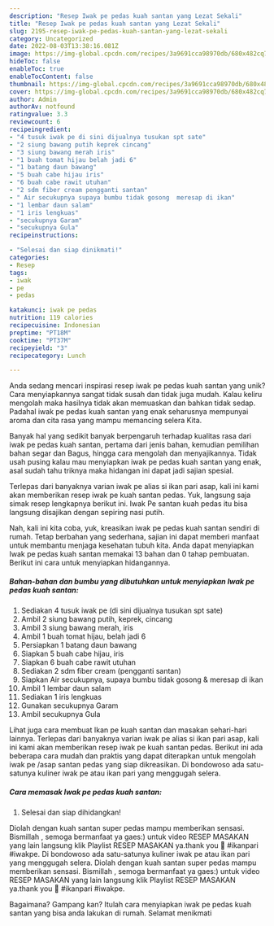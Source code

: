 ```yaml
---
description: "Resep Iwak pe pedas kuah santan yang Lezat Sekali"
title: "Resep Iwak pe pedas kuah santan yang Lezat Sekali"
slug: 2195-resep-iwak-pe-pedas-kuah-santan-yang-lezat-sekali
category: Uncategorized
date: 2022-08-03T13:38:16.081Z
image: https://img-global.cpcdn.com/recipes/3a9691cca98970db/680x482cq70/iwak-pe-pedas-kuah-santan-foto-resep-utama.jpg
hideToc: false
enableToc: true
enableTocContent: false
thumbnail: https://img-global.cpcdn.com/recipes/3a9691cca98970db/680x482cq70/iwak-pe-pedas-kuah-santan-foto-resep-utama.jpg
cover: https://img-global.cpcdn.com/recipes/3a9691cca98970db/680x482cq70/iwak-pe-pedas-kuah-santan-foto-resep-utama.jpg
author: Admin
authorAv: notfound
ratingvalue: 3.3
reviewcount: 6
recipeingredient:
- "4 tusuk iwak pe di sini dijualnya tusukan spt sate"
- "2 siung bawang putih keprek cincang"
- "3 siung bawang merah iris"
- "1 buah tomat hijau belah jadi 6"
- "1 batang daun bawang"
- "5 buah cabe hijau iris"
- "6 buah cabe rawit utuhan"
- "2 sdm fiber cream pengganti santan"
- " Air secukupnya supaya bumbu tidak gosong  meresap di ikan"
- "1 lembar daun salam"
- "1 iris lengkuas"
- "secukupnya Garam"
- "secukupnya Gula"
recipeinstructions:

- "Selesai dan siap dinikmati!"
categories:
- Resep
tags:
- iwak
- pe
- pedas

katakunci: iwak pe pedas 
nutrition: 119 calories
recipecuisine: Indonesian
preptime: "PT18M"
cooktime: "PT37M"
recipeyield: "3"
recipecategory: Lunch

---
```





Anda sedang mencari inspirasi resep iwak pe pedas kuah santan yang unik? Cara menyiapkannya sangat tidak susah dan tidak juga mudah. Kalau keliru mengolah maka hasilnya tidak akan memuaskan dan bahkan tidak sedap. Padahal iwak pe pedas kuah santan yang enak seharusnya mempunyai aroma dan cita rasa yang mampu memancing selera Kita.





Banyak hal yang sedikit banyak berpengaruh terhadap kualitas rasa dari iwak pe pedas kuah santan, pertama dari jenis bahan, kemudian pemilihan bahan segar dan Bagus, hingga cara mengolah dan menyajikannya. Tidak usah pusing kalau mau menyiapkan iwak pe pedas kuah santan yang enak,      asal sudah tahu triknya maka hidangan ini dapat jadi sajian spesial.














Terlepas dari banyaknya varian iwak pe alias si ikan pari asap, kali ini kami akan memberikan resep iwak pe kuah santan pedas. Yuk, langsung saja simak resep lengkapnya berikut ini. Iwak Pe santan kuah pedas itu bisa langsung disajikan dengan sepiring nasi putih.






Nah, kali ini kita coba, yuk, kreasikan iwak pe pedas kuah santan sendiri di rumah. Tetap berbahan yang sederhana, sajian ini dapat memberi manfaat untuk membantu menjaga kesehatan tubuh kita. Anda dapat menyiapkan Iwak pe pedas kuah santan memakai 13 bahan dan 0 tahap pembuatan. Berikut ini cara untuk menyiapkan hidangannya.

<!--inarticleads1-->

##### Bahan-bahan dan bumbu yang dibutuhkan untuk menyiapkan Iwak pe pedas kuah santan:

1. Sediakan 4 tusuk iwak pe (di sini dijualnya tusukan spt sate)
1. Ambil 2 siung bawang putih, keprek, cincang
1. Ambil 3 siung bawang merah, iris
1. Ambil 1 buah tomat hijau, belah jadi 6
1. Persiapkan 1 batang daun bawang
1. Siapkan 5 buah cabe hijau, iris
1. Siapkan 6 buah cabe rawit utuhan
1. Sediakan 2 sdm fiber cream (pengganti santan)
1. Siapkan  Air secukupnya, supaya bumbu tidak gosong &amp; meresap di ikan
1. Ambil 1 lembar daun salam
1. Sediakan 1 iris lengkuas
1. Gunakan secukupnya Garam
1. Ambil secukupnya Gula


Lihat juga cara membuat Ikan pe kuah santan dan masakan sehari-hari lainnya. Terlepas dari banyaknya varian iwak pe alias si ikan pari asap, kali ini kami akan memberikan resep iwak pe kuah santan pedas. Berikut ini ada beberapa cara mudah dan praktis yang dapat diterapkan untuk mengolah iwak pe /asap santan pedas yang siap dikreasikan. Di bondowoso ada satu-satunya kuliner iwak pe atau ikan pari yang menggugah selera. 

<!--inarticleads2-->

##### Cara memasak Iwak pe pedas kuah santan:


1. Selesai dan siap dihidangkan!

Diolah dengan kuah santan super pedas mampu memberikan sensasi. Bismillah , semoga bermanfaat ya gaes:) untuk video RESEP MASAKAN yang lain langsung klik Playlist RESEP MASAKAN ya.thank you 🙂 #ikanpari #iwakpe. Di bondowoso ada satu-satunya kuliner iwak pe atau ikan pari yang menggugah selera. Diolah dengan kuah santan super pedas mampu memberikan sensasi. Bismillah , semoga bermanfaat ya gaes:) untuk video RESEP MASAKAN yang lain langsung klik Playlist RESEP MASAKAN ya.thank you 🙂 #ikanpari #iwakpe. 

Bagaimana? Gampang kan? Itulah cara menyiapkan iwak pe pedas kuah santan yang bisa anda lakukan di rumah. Selamat menikmati
